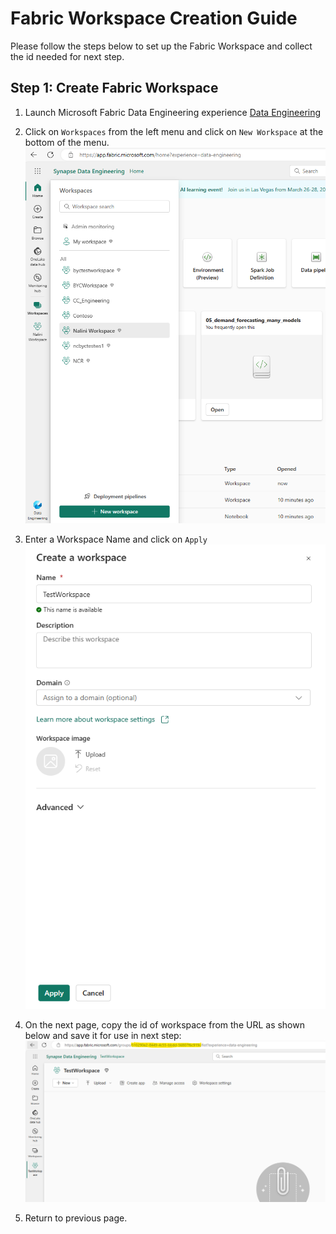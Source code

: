 # Fabric Workspace Creation Guide 
Please follow the steps below to set up the Fabric Workspace and collect the id needed for next step. 

## Step 1: Create Fabric Workspace
1. Launch Microsoft Fabric Data Engineering experience [Data Engineering](https://app.fabric.microsoft.com/home?experience=data-engineering)
2. Click on `Workspaces` from the left menu and click on `New Workspace` at the bottom of the menu.
    ![Create Workspace](/Deployment/images/fabric/workspaces.png)

3. Enter a Workspace Name and click on `Apply`
    ![Getting Started](/Deployment/images/fabric/CreateWorkspace.png)

4. On the next page, copy the id of workspace from the URL as shown below and save it for use in next step:
    ![Getting Started](/Deployment/images/fabric/WorkspaceGuid_highlighted.png)

5. Return to previous page.